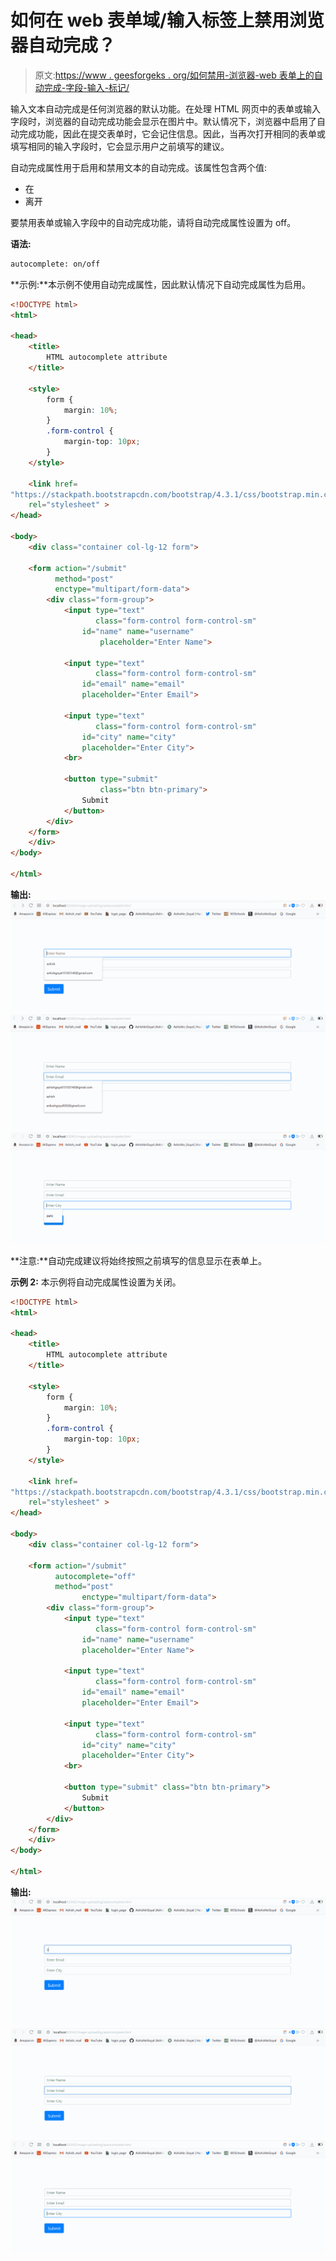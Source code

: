 # 如何在 web 表单域/输入标签上禁用浏览器自动完成？

> 原文:[https://www . geesforgeks . org/如何禁用-浏览器-web 表单上的自动完成-字段-输入-标记/](https://www.geeksforgeeks.org/how-to-disable-browser-autocomplete-on-web-form-field-input-tag/)

输入文本自动完成是任何浏览器的默认功能。在处理 HTML 网页中的表单或输入字段时，浏览器的自动完成功能会显示在图片中。默认情况下，浏览器中启用了自动完成功能，因此在提交表单时，它会记住信息。因此，当再次打开相同的表单或填写相同的输入字段时，它会显示用户之前填写的建议。

自动完成属性用于启用和禁用文本的自动完成。该属性包含两个值:

*   在
*   离开

要禁用表单或输入字段中的自动完成功能，请将自动完成属性设置为 off。

**语法:**

```html
autocomplete: on/off
```

**示例:**本示例不使用自动完成属性，因此默认情况下自动完成属性为启用。

```html
<!DOCTYPE html>
<html>

<head>
    <title>
        HTML autocomplete attribute
    </title>

    <style>
        form {
            margin: 10%;
        }
        .form-control {
            margin-top: 10px;
        }
    </style>

    <link href=
"https://stackpath.bootstrapcdn.com/bootstrap/4.3.1/css/bootstrap.min.css" 
    rel="stylesheet" >
</head>

<body>
    <div class="container col-lg-12 form">

    <form action="/submit"
          method="post" 
          enctype="multipart/form-data">
        <div class="form-group">
            <input type="text" 
                   class="form-control form-control-sm"
                id="name" name="username" 
                    placeholder="Enter Name">

            <input type="text" 
                   class="form-control form-control-sm"
                id="email" name="email" 
                placeholder="Enter Email">

            <input type="text" 
                   class="form-control form-control-sm" 
                id="city" name="city" 
                placeholder="Enter City">
            <br>

            <button type="submit" 
                    class="btn btn-primary">
                Submit
            </button>
        </div>
    </form>
    </div>
</body>

</html>                    
```

**输出:**
![](img/17e1c13903530ec71674b83c546a1128.png)
![](img/0d85fc910b8f38934a0dc1bc1a4a29bc.png)
![](img/24dfbc28e139b1291da5f106b0876569.png)

**注意:**自动完成建议将始终按照之前填写的信息显示在表单上。

**示例 2:** 本示例将自动完成属性设置为关闭。

```html
<!DOCTYPE html>
<html>

<head>
    <title>
        HTML autocomplete attribute
    </title>

    <style>
        form {
            margin: 10%;
        }
        .form-control {
            margin-top: 10px;
        }
    </style>

    <link href=
"https://stackpath.bootstrapcdn.com/bootstrap/4.3.1/css/bootstrap.min.css" 
    rel="stylesheet" >
</head>

<body>
    <div class="container col-lg-12 form">

    <form action="/submit" 
          autocomplete="off"
          method="post"
                enctype="multipart/form-data">
        <div class="form-group">
            <input type="text" 
                   class="form-control form-control-sm"
                id="name" name="username" 
                placeholder="Enter Name">

            <input type="text" 
                   class="form-control form-control-sm"
                id="email" name="email" 
                placeholder="Enter Email">

            <input type="text" 
                   class="form-control form-control-sm" 
                id="city" name="city" 
                placeholder="Enter City">
            <br>

            <button type="submit" class="btn btn-primary">
                Submit
            </button>
        </div>
    </form>
    </div>
</body>

</html>                    
```

**输出:**
![](img/f9e8a5e29380532796cb74f5ca3736bc.png)
![](img/525c17d22fce38678120bfd2c5bde9db.png)
![](img/bc5e2af5bf116563f9f61e7cffd24347.png)